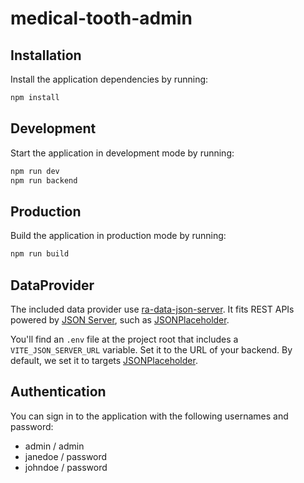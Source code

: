 # medical-tooth-admin

## Installation

Install the application dependencies by running:

```sh
npm install
```

## Development

Start the application in development mode by running:

```sh
npm run dev
npm run backend
```

## Production

Build the application in production mode by running:

```sh
npm run build
```

## DataProvider

The included data provider use [ra-data-json-server](https://github.com/marmelab/react-admin/tree/master/packages/ra-data-json-server). It fits REST APIs powered by [JSON Server](https://github.com/typicode/json-server), such as [JSONPlaceholder](https://jsonplaceholder.typicode.com/).

You'll find an `.env` file at the project root that includes a `VITE_JSON_SERVER_URL` variable. Set it to the URL of your backend. By default, we set it to targets [JSONPlaceholder](https://jsonplaceholder.typicode.com/).

## Authentication

You can sign in to the application with the following usernames and password:
- admin / admin
- janedoe / password
- johndoe / password

